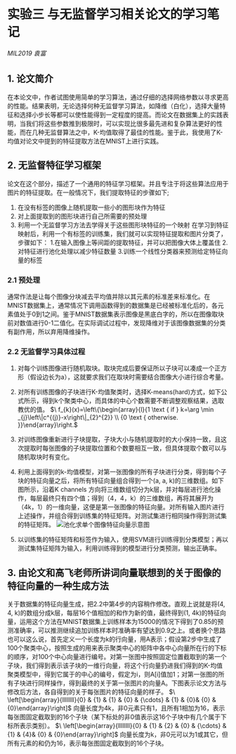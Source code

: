 ﻿#  实验三  与无监督学习相关论文的学习笔记  
###### MIL2019  袁富
## 1. 论文简介
在本论文中，作者试图使用简单的学习算法，通过仔细的选择网络参数以寻求更高的性能。结果表明，无论选择何种无监督学习算法，如降维（白化），选择大量特征和选择小步长等都可以使性能得到一定程度的提高。而论文在数据集上的实践表明，当我们将这些参数推到极限时，可以实现比很多最先进和复杂算法更好的性能，而在几种无监督算法之中，K-均值取得了最佳的性能。鉴于此，我使用了K-均值对论文中提到的特征提取方法在MNIST上进行实践。
## 2. 无监督特征学习框架
论文在这个部分，描述了一个通用的特征学习框架。并且专注于将这些算法应用于图片的特征提取。在一般情况下，我们提取特征的步骤如下;
 1. 在没有标签的图像上随机提取一些小的图形块作为特征
 2. 对上面提取到的图形块进行自己所需要的预处理
 3. 利用一个无监督学习方法去学得关于这些图形块特征的一个映射
在学习到特征映射后，利用一个有标签的训练集，我们就可以实现特征提取和图片分类了，步骤如下：
  1.在输入图像上等间距的提取特征，并可以把图像大体上覆盖住
  2.对特征进行池化处理以减少特征数量
  3.训练一个线性分类器来预测给定特征向量的标签
### 2.1 预处理
通常作法是让每个图像分块减去平均值并除以其元素的标准差来标准化。在MNIST数据集上，通常情况下调用函数得到的数据集是已经被标准化后的，各元素值处于0到1之间。鉴于MNIST数据集表示图像是黑底白字的，所以在图像取块前对数值进行0-1二值化。在实际调试过程中，发现降维对于该图像数据集的分类有副作用，所以弃用降维操作。
### 2.2 无监督学习具体过程
1. 对每个训练图像进行随机取块。取块完成后要保证所以子块可以凑成一个正方形（假设边长为a），这就要求我们在取块时需要结合图像大小进行综合考量。
2. 对所有训练图像的子块进行K-均值聚类时，选择K-means(hard)方式，如下公式所示，得到k个聚类中心，而具体的中心个数需要不断调整观察结果，选取教优的值。
$\ f_{k}(x)=\left\{\begin{array}{l}{1 \text { if } k=\arg \min _{j}\left\|c^{(j)}-x\right\|_{2}^{2}} \\ {0 \text { otherwise. }}\end{array}\right.$

3. 对训练图像重新进行子块提取，子块大小与随机提取时的大小保持一致，且这次提取时每张图像的子块提取位置和个数要相互一致，但具体提取个数可以与随机取块时有变化。
4. 利用上面得到的k-均值模型，对第一张图像的所有子块进行分类，得到每个子块的特征向量之后，将所有特征向量组合得到一个(a, a, k)的三维数组。如下图所示，沿着K channels 方向将三维数组切分为k层，并对每层进行池化操作，每层最终只有四个值；得到（4，4，k）的三维数组，再将其展开为（4k，1）的一维向量，这便是第一张图像的特征向量。对所有输入图片进行上述操作，并组合得到训练集的特征矩阵。对测试集进行相同操作得到测试集的特征矩阵。
       ![池化求单个图像特征向量示意图](https://img-blog.csdnimg.cn/20190720191234952.png)
5. 以训练集的特征矩阵和标签作为输入，使用SVM进行训练得到分类模型；再以测试集特征矩阵为输入，利用训练得到的模型进行分类预测，输出正确率。

## 3. 由论文和高飞老师所讲词向量联想到的关于图像的特征向量的一种生成方法
关于数据集的特征向量生成，把2.2中第4步的内容稍作修改。直观上说就是将(4, 4, k)的数组分成k层，每层16个值相加的和作为新的值，最终得到(1, 4k)的特征向量，运用这个方法在MNIST数据集上训练样本为15000的情况下得到了0.85的预测准确率，可以推测继续追加训练样本时准确率有望达到0.9之上。或者换个思路也可以这么说，首先定义一个长度为k的行向量，用A表示；假设第2步中生成了100个聚类中心，按照生成的用来表示聚类中心的矩阵中各中心向量所在行的下标的顺序，对100个中心向量进行编号。对第一张图中按照固定位置截取到的第一个子块，我们得到表示该子块的一维行向量，将这个行向量扔进我们得到的K-均值聚类模型中，得到它属于的中心的编号，假定为i，则A[i]值加1；对第一张图的所有子块进行同样操作，得到最终的关于第一张图片的向量A。下图表示论文方法与修改后方法，各自得到的关于每张图片的特征向量的样子。
$\ \left[\begin{array}{llllllll}{0} & {1} & {1} & {0} & {\cdots} & {1} & {0}& {0} & {0}\end{array}\right]$  向量长度为4k，非0元素只有1，且所有1相加为16，表示每张图固定截取到的16个子块（某下标处的非0值表示这16个子块中有几个属于下标所表示类别）。
$\ \left[\begin{array}{llllllll}{0} & {1} & {2} & {0} & {\cdots} & {1} & {4}& {0} & {0}\end{array}\right]$ 向量长度为k，非0元可以为1或其它，但所有元素的和仍为16，表示每张图固定截取到的16个子块。



